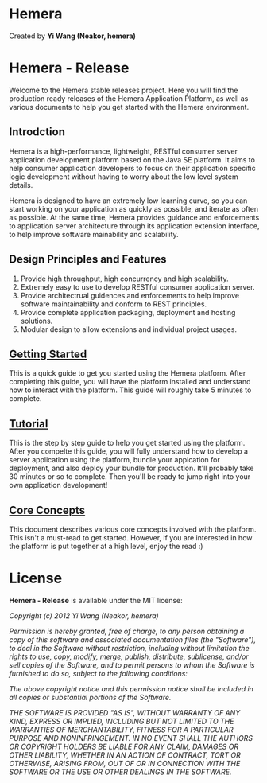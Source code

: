 # Hemera
Created by **Yi Wang (Neakor, hemera)**

# Hemera - Release

Welcome to the Hemera stable releases project. Here you will find the production
ready releases of the Hemera Application Platform, as well as various documents
to help you get started with the Hemera environment.

## Introdction

Hemera is a high-performance, lightweight, RESTful consumer server application
development platform based on the Java SE platform. It aims to help consumer
application developers to focus on their application specific logic development
without having to worry about the low level system details.

Hemera is designed to have an extremely low learning curve, so you can start working
on your application as quickly as possible, and iterate as often as possible. At the
same time, Hemera provides guidance and enforcements to application server
architecture through its application extension interface, to help improve software
mainability and scalability.

## Design Principles and Features

1. Provide high throughput, high concurrency and high scalability.
2. Extremely easy to use to develop RESTful consumer application server.
3. Provide architectrual guidences and enforcements to help improve software
maintainability and conform to REST principles.
4. Provide complete application packaging, deployment and hosting solutions.
5. Modular design to allow extensions and individual project usages.

## [Getting Started](https://github.com/hemera/Hemera-Release/wiki/Getting-Started)

This is a quick guide to get you started using the Hemera platform. After completing
this guide, you will have the platform installed and understand how to interact
with the platform. This guide will roughly take 5 minutes to complete.

## [Tutorial](https://github.com/hemera/Hemera-Release/wiki/Tutorial)

This is the step by step guide to help you get started using the platform. After
you compelte this guide, you will fully understand how to develop a server
application using the platform, bundle your appication for deployment, and also
deploy your bundle for production. It'll probably take 30 minutes or so to complete.
Then you'll be ready to jump right into your own application development!

## [Core Concepts](https://github.com/hemera/Hemera-Release/wiki/Core-Concepts)

This document describes various core concepts involved with the platform. This isn't
a must-read to get started. However, if you are interested in how the platform is
put together at a high level, enjoy the read :)

# License

**Hemera - Release** is available under the MIT license:

*Copyright (c) 2012 Yi Wang (Neakor, hemera)*

*Permission is hereby granted, free of charge, to any person obtaining a copy*
*of this software and associated documentation files (the "Software"), to deal*
*in the Software without restriction, including without limitation the rights*
*to use, copy, modify, merge, publish, distribute, sublicense, and/or sell*
*copies of the Software, and to permit persons to whom the Software is*
*furnished to do so, subject to the following conditions:*

*The above copyright notice and this permission notice shall be included in*
*all copies or substantial portions of the Software.*

*THE SOFTWARE IS PROVIDED "AS IS", WITHOUT WARRANTY OF ANY KIND, EXPRESS OR*
*IMPLIED, INCLUDING BUT NOT LIMITED TO THE WARRANTIES OF MERCHANTABILITY,*
*FITNESS FOR A PARTICULAR PURPOSE AND NONINFRINGEMENT. IN NO EVENT SHALL THE*
*AUTHORS OR COPYRIGHT HOLDERS BE LIABLE FOR ANY CLAIM, DAMAGES OR OTHER*
*LIABILITY, WHETHER IN AN ACTION OF CONTRACT, TORT OR OTHERWISE, ARISING FROM,*
*OUT OF OR IN CONNECTION WITH THE SOFTWARE OR THE USE OR OTHER DEALINGS IN*
*THE SOFTWARE.*